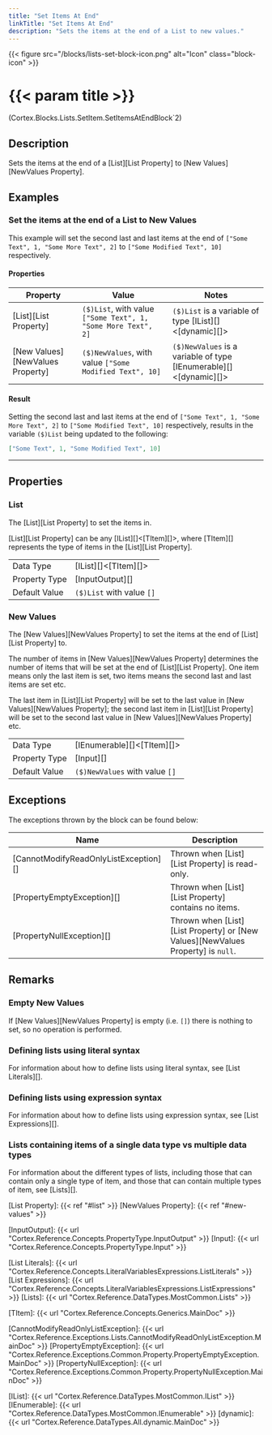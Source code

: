 ```yaml
---
title: "Set Items At End"
linkTitle: "Set Items At End"
description: "Sets the items at the end of a List to new values."
---
```


{{< figure src="/blocks/lists-set-block-icon.png" alt="Icon" class="block-icon" >}}

# {{< param title >}}

<p class="namespace">(Cortex.Blocks.Lists.SetItem.SetItemsAtEndBlock`2)</p>

## Description

Sets the items at the end of a [List][List Property] to [New Values][NewValues Property].

## Examples

### Set the items at the end of a List to New Values

This example will set the second last and last items at the end of `["Some Text", 1, "Some More Text", 2]` to `["Some Modified Text", 10]` respectively.

#### Properties

| Property           | Value                     | Notes                                    |
|--------------------|---------------------------|------------------------------------------|
| [List][List Property] | `($)List`, with value `["Some Text", 1, "Some More Text", 2]` | `($)List` is a variable of type [IList][]&lt;[dynamic][]&gt; |
| [New Values][NewValues Property] | `($)NewValues`, with value `["Some Modified Text", 10]` | `($)NewValues` is a variable of type [IEnumerable][]&lt;[dynamic][]&gt; |

#### Result

Setting the second last and last items at the end of `["Some Text", 1, "Some More Text", 2]` to `["Some Modified Text", 10]` respectively, results in the variable `($)List` being updated to the following:

```json
["Some Text", 1, "Some Modified Text", 10]
```

***

## Properties

### List

The [List][List Property] to set the items in.  

[List][List Property] can be any [IList][]&lt;[TItem][]&gt;, where [TItem][] represents the type of items in the [List][List Property].
  
| | |
|--------------------|---------------------------|
| Data Type | [IList][]&lt;[TItem][]&gt; |
| Property Type | [InputOutput][] |
| Default Value | `($)List` with value `[]` |

### New Values

The [New Values][NewValues Property] to set the items at the end of [List][List Property] to.  

The number of items in [New Values][NewValues Property] determines the number of items that will be set at the end of [List][List Property]. One item means only the last item is set, two items means the second last and last items are set etc.

The last item in [List][List Property] will be set to the last value in [New Values][NewValues Property]; the second last item in [List][List Property] will be set to the second last value in [New Values][NewValues Property] etc.

| | |
|--------------------|---------------------------|
| Data Type | [IEnumerable][]&lt;[TItem][]&gt; |
| Property Type | [Input][] |
| Default Value | `($)NewValues` with value `[]` |

## Exceptions

The exceptions thrown by the block can be found below:

| Name     | Description |
|----------|-------------|
| [CannotModifyReadOnlyListException][] | Thrown when [List][List Property] is read-only. |
| [PropertyEmptyException][] | Thrown when [List][List Property] contains no items. |
| [PropertyNullException][] | Thrown when [List][List Property] or [New Values][NewValues Property] is `null`. |

## Remarks

### Empty New Values

If [New Values][NewValues Property] is empty (i.e. `[]`) there is nothing to set, so no operation is performed.

### Defining lists using literal syntax

For information about how to define lists using literal syntax, see [List Literals][].

### Defining lists using expression syntax

For information about how to define lists using expression syntax, see [List Expressions][].

### Lists containing items of a single data type vs multiple data types

For information about the different types of lists, including those that can contain only a single type of item, and those that can contain multiple types of item, see [Lists][].

[List Property]: {{< ref "#list" >}}
[NewValues Property]: {{< ref "#new-values" >}}

[InputOutput]: {{< url "Cortex.Reference.Concepts.PropertyType.InputOutput" >}}
[Input]: {{< url "Cortex.Reference.Concepts.PropertyType.Input" >}}

[List Literals]: {{< url "Cortex.Reference.Concepts.LiteralVariablesExpressions.ListLiterals" >}}
[List Expressions]: {{< url "Cortex.Reference.Concepts.LiteralVariablesExpressions.ListExpressions" >}}
[Lists]: {{< url "Cortex.Reference.DataTypes.MostCommon.Lists" >}}

[TItem]: {{< url "Cortex.Reference.Concepts.Generics.MainDoc" >}}

[CannotModifyReadOnlyListException]: {{< url "Cortex.Reference.Exceptions.Lists.CannotModifyReadOnlyListException.MainDoc" >}}
[PropertyEmptyException]: {{< url "Cortex.Reference.Exceptions.Common.Property.PropertyEmptyException.MainDoc" >}}
[PropertyNullException]: {{< url "Cortex.Reference.Exceptions.Common.Property.PropertyNullException.MainDoc" >}}

[IList]: {{< url "Cortex.Reference.DataTypes.MostCommon.IList" >}}
[IEnumerable]: {{< url "Cortex.Reference.DataTypes.MostCommon.IEnumerable" >}}
[dynamic]: {{< url "Cortex.Reference.DataTypes.All.dynamic.MainDoc" >}}
